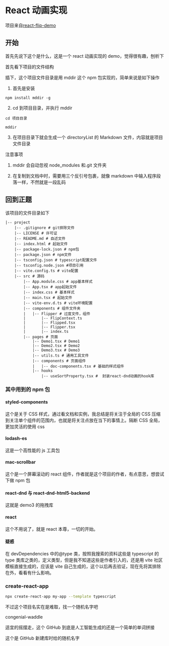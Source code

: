 # React 动画实现

项目来自[react-flip-demo](https://github.com/MinJieLiu/react-flip-demo)

## 开始

首先先说下这个是什么，这是一个 react 动画实现的 demo，觉得很有趣，刨析下

首先看下项目的文件结构

插下，这个项目文件目录是用 mddir 这个 npm 包实现的，简单来说是如下操作

1. 首先是安装

```shell
npm install mddir -g
```

2. cd 到项目目录，并执行 mddir

```shell
cd 项目目录

mddir
```

3. 在项目目录下就会生成一个 directoryList 的 Markdown 文件，内容就是项目文件目录

注意事项

1. mddir 会自动忽视 node_modules 和.git 文件夹

2. 在复制到文档中时，需要用三个反引号包裹，就像 markdown 中输入程序段落一样，不然就是一段乱码

## 回到正题

该项目的文件目录如下

```
|-- project
    |-- .gitignore # git排除文件
    |-- LICENSE # 许可证
    |-- README.md # 自述文件
    |-- index.html # 起始文件
    |-- package-lock.json # npm包
    |-- package.json # npm文件
    |-- tsconfig.json # typescript配置文件
    |-- tsconfig.node.json #项目引用
    |-- vite.config.ts # vite配置
    |-- src # 源码
        |-- App.module.css # app基本样式
        |-- App.tsx # app起始文件
        |-- index.css # 基本样式
        |-- main.tsx # 起始文件
        |-- vite-env.d.ts # vite环境配置
        |-- components # 组件文件夹
        |   |-- Flipper # 过度文件，组件
        |       |-- FlipContext.ts
        |       |-- Flipped.tsx
        |       |-- Flipper.tsx
        |       |-- index.ts
        |-- pages # 页面
            |-- Demo1.tsx # Demo1
            |-- Demo2.tsx # Demo2
            |-- Demo3.tsx # Demo3
            |-- utils.ts # 通用工具文件
            |-- components # 页面组件
            |   |-- doc-components.tsx # 基础的样式组件
            |-- hooks
                |-- useSortProperty.tsx #  封装react-dnd动画的hook库
```

### 其中用到的 npm 包

#### styled-components

这个是关于 CSS 样式，通过看文档和实例，我总结是将关注于全局的 CSS 压缩到关注单个组件的范围内，也就是将关注点放在当下的事情上。隔断 CSS 全局，更加灵活的使用 css

#### lodash-es

这是一个高性能的 js 工具包

#### mac-scrollbar

这个是一个屏幕滚动的 react 组件，作者就是这个项目的作者，有点意思，想尝试下做 npm 包

#### react-dnd 与 react-dnd-html5-backend

这就是 demo3 的拖拽库

#### react

这个不用说了，就是 react 本尊，一切的开始。

#### 疑惑

在 devDependencies 中的@type 类，按照我搜索的资料这些是 typescript 的 type 类库之类的，定义类型，但是我不知道这些是作者引入的，还是用 vite 社区模板直接生成的，应该是 vite 自己生成的，这个以后再去验证，现在先将其排除在外，看看有什么影响。

### create-react-app

```sh
npx create-react-app my-app --template typescript
```

不过这个项目名实在是难取，找一个随机名字吧

congenial-waddle

适宜的摇摆走，这个 GitHub 到底是人工智能生成的还是一个简单的单词拼接

这个是 GitHub 新建库时给的随机名字
